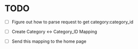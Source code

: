 # TODO
- [ ] Figure out how to parse request to get category:category_id
- [ ] Create Category <-> Category_ID Mapping 

- [ ] Send this mapping to the home page

